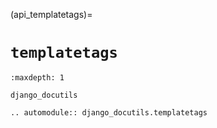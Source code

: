 (api_templatetags)=

# `templatetags`

```{toctree}
:maxdepth: 1

django_docutils
```

```{eval-rst}
.. automodule:: django_docutils.templatetags
```
